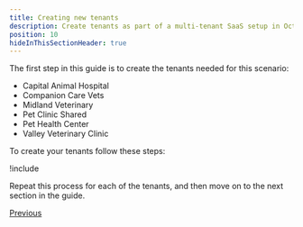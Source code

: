 ```yaml
---
title: Creating new tenants
description: Create tenants as part of a multi-tenant SaaS setup in Octopus Deploy.
position: 10
hideInThisSectionHeader: true
---
```


The first step in this guide is to create the tenants needed for this scenario:

- Capital Animal Hospital
- Companion Care Vets
- Midland Veterinary
- Pet Clinic Shared
- Pet Health Center
- Valley Veterinary Clinic


To create your tenants follow these steps:

!include <tenants-create-tenant>

Repeat this process for each of the tenants, and then move on to the next section in the guide.

<span><a class="btn btn-secondary" href="/docs/tenants/guides/multi-tenant-saas-application">Previous</a></span>&nbsp;&nbsp;&nbsp;&nbsp;&nbsp;<span>